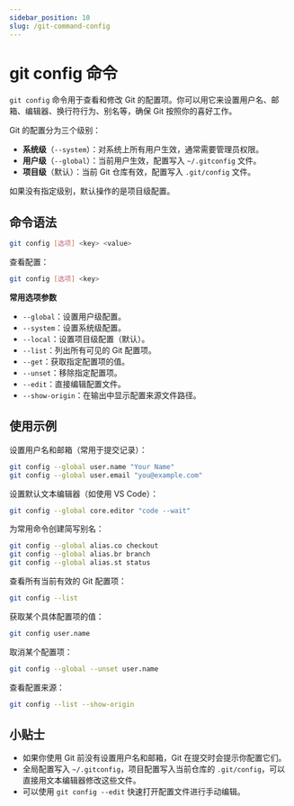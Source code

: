```yaml
---
sidebar_position: 10
slug: /git-command-config
---
```


# git config 命令

`git config` 命令用于查看和修改 Git 的配置项。你可以用它来设置用户名、邮箱、编辑器、换行符行为、别名等，确保 Git 按照你的喜好工作。

Git 的配置分为三个级别：

- **系统级**（`--system`）：对系统上所有用户生效，通常需要管理员权限。
- **用户级**（`--global`）：当前用户生效，配置写入 `~/.gitconfig` 文件。
- **项目级**（默认）：当前 Git 仓库有效，配置写入 `.git/config` 文件。

如果没有指定级别，默认操作的是项目级配置。



## 命令语法

```bash
git config [选项] <key> <value>
```

查看配置：

```bash
git config [选项] <key>
```

**常用选项参数**

- `--global`：设置用户级配置。
- `--system`：设置系统级配置。
- `--local`：设置项目级配置（默认）。
- `--list`：列出所有可见的 Git 配置项。
- `--get`：获取指定配置项的值。
- `--unset`：移除指定配置项。
- `--edit`：直接编辑配置文件。
- `--show-origin`：在输出中显示配置来源文件路径。



## 使用示例

设置用户名和邮箱（常用于提交记录）：

```bash
git config --global user.name "Your Name"
git config --global user.email "you@example.com"
```

设置默认文本编辑器（如使用 VS Code）：

```bash
git config --global core.editor "code --wait"
```

为常用命令创建简写别名：

```bash
git config --global alias.co checkout
git config --global alias.br branch
git config --global alias.st status
```

查看所有当前有效的 Git 配置项：

```bash
git config --list
```

获取某个具体配置项的值：

```bash
git config user.name
```

取消某个配置项：

```bash
git config --global --unset user.name
```

查看配置来源：

```bash
git config --list --show-origin
```



## 小贴士

- 如果你使用 Git 前没有设置用户名和邮箱，Git 在提交时会提示你配置它们。
- 全局配置写入 `~/.gitconfig`，项目配置写入当前仓库的 `.git/config`，可以直接用文本编辑器修改这些文件。
- 可以使用 `git config --edit` 快速打开配置文件进行手动编辑。
